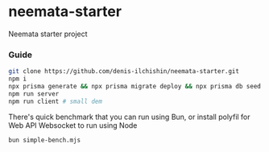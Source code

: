 # neemata-starter

Neemata starter project

### Guide

```Bash
git clone https://github.com/denis-ilchishin/neemata-starter.git
npm i
npx prisma generate && npx prisma migrate deploy && npx prisma db seed
npm run server
npm run client # small dem
```

There's quick benchmark that you can run using Bun, or install polyfil for Web API Websocket to run using Node

```Bash
bun simple-bench.mjs
```
